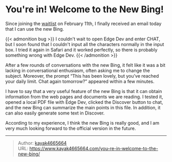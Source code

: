 # You're in! Welcome to the New Bing!

Since joining the [waitlist](https://www.bing.com/new) on February 11th, I finally received an email today that I can use the new Bing.
<!--more-->

{{< admonition bug >}}
I couldn't wait to open Edge Dev and enter CHAT, but I soon found that I couldn't input all the characters normally in the input box. I tried it again in Safari and it worked perfectly, so there is probably something wrong with Edge Dev.
{{< /admonition >}}

After a few rounds of conversations with the new Bing, it felt like it was a bit lacking in conversational enthusiasm, often asking me to change the subject. Moreover, the prompt “This has been lovely, but you’ve reached your daily limit. Chat again tomorrow?” appeared within a few minutes.

I have to say that a very useful feature of the new Bing is that it can obtain information from the web pages and documents we are reading. I tested it, opened a local PDF file with Edge Dev, clicked the Discover button to chat, and the new Bing can summarize the main points in this file. In addition, it can also easily generate some text in Discover.

According to my experience, I think the new Bing is really good, and I am very much looking forward to the official version in the future.

---

> Author: [kayak4665664](https://github.com/kayak4665664)  
> URL: https://www.kayak4665664.com/you-re-in-welcome-to-the-new-bing/  

